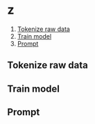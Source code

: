 # z

1. [Tokenize raw data](#tokenize-raw-data) 
1. [Train model](#train-model)
1. [Prompt](#prompt) 

## Tokenize raw data

## Train model

## Prompt